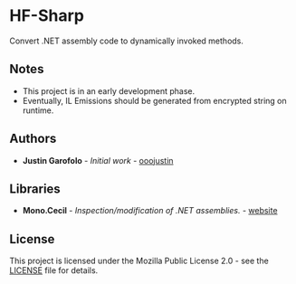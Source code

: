 # HF-Sharp

Convert .NET assembly code to dynamically invoked methods.

## Notes

* This project is in an early development phase.
* Eventually, IL Emissions should be generated from encrypted string on runtime.

## Authors

* **Justin Garofolo** - *Initial work* - [ooojustin](https://github.com/ooojustin)

## Libraries

* **Mono.Cecil** - *Inspection/modification of .NET assemblies.* - [website](https://github.com/jbevain/cecil)

## License

This project is licensed under the Mozilla Public License 2.0 - see the [LICENSE](LICENSE) file for details.
